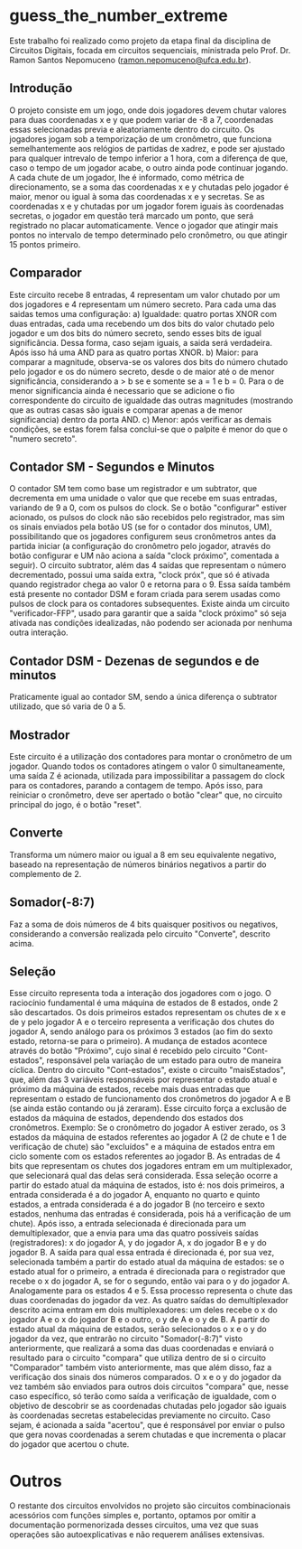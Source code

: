 # guess_the_number_extreme
  Este trabalho foi realizado como projeto da etapa final da disciplina de Circuitos Digitais, focada em circuitos sequenciais, ministrada pelo Prof. Dr. Ramon Santos Nepomuceno (ramon.nepomuceno@ufca.edu.br).
## Introdução
  O projeto consiste em um jogo, onde dois jogadores devem chutar valores para duas coordenadas x e y que podem variar de -8 a 7, coordenadas essas selecionadas previa e aleatoriamente dentro do circuito. Os jogadores jogam sob a temporização de um cronômetro, que funciona semelhantemente aos relógios de partidas de xadrez, e pode ser ajustado para qualquer intrevalo de tempo inferior a 1 hora, com a diferença de que, caso o tempo de um jogador acabe, o outro ainda pode continuar jogando. A cada chute de um jogador, lhe é informado, como métrica de direcionamento, se a soma das coordenadas x e y chutadas pelo jogador é maior, menor ou igual à soma das coordenadas x e y secretas. 
Se as coordenadas x e y chutadas por um jogador forem iguais às coordenadas secretas, o jogador em questão terá marcado um ponto, que será registrado no placar automaticamente. 
Vence o jogador que atingir mais pontos no intervalo de tempo determinado pelo cronômetro, ou que atingir 15 pontos primeiro.

## Comparador
  Este circuito recebe 8 entradas, 4 representam um valor chutado por um dos jogadores e 4 representam um número secreto. Para cada uma das saidas temos uma configuração:
    a) Igualdade: quatro portas XNOR com duas entradas, cada uma recebendo um dos bits do valor chutado pelo jogador e um dos bits do número secreto, sendo esses bits de igual significância. Dessa forma, caso sejam iguais, a saida será verdadeira. Após isso há uma AND para as quatro portas XNOR.
    b) Maior: para comparar a magnitude, observa-se os valores dos bits do número chutado pelo jogador e os do número secreto, desde o de maior até o de menor significância, considerando a > b se e somente se a = 1 e b = 0. Para o de menor significancia ainda é necessario que se adicione o fio correspondente do circuito de igualdade das outras magnitudes (mostrando que as outras casas são iguais e comparar apenas a de menor significancia) dentro da porta AND.
    c) Menor: após verificar as demais condições, se estas forem falsa conclui-se que o palpite é menor do que o "numero secreto".

## Contador SM - Segundos e Minutos
  O contador SM tem como base um registrador e um subtrator, que decrementa em uma unidade o valor que que recebe em suas entradas, variando de 9 a 0, com os pulsos do clock. Se o botão "configurar" estiver acionado, os pulsos do clock não são recebidos pelo registrador, mas sim os sinais enviados pela botão US (se for o contador dos minutos, UM), possibilitando que os jogadores configurem seus cronômetros antes da partida iniciar (a configuração do cronômetro pelo jogador, através do botão configurar e UM não aciona a saída "clock próximo", comentada a seguir). O circuito subtrator, além das 4 saídas que representam o número decrementado, possui uma saída extra, "clock próx", que só é ativada quando registrador chega ao valor 0 e retorna para o 9. Essa saída também está presente no contador DSM e foram criada para serem usadas como pulsos de clock para os contadores subsequentes. Existe ainda um circuito "verificador-FFP", usado para garantir que a saída "clock próximo" só seja ativada nas condições idealizadas, não podendo ser acionada por nenhuma outra interação.

## Contador DSM - Dezenas de segundos e de minutos
  Praticamente igual ao contador SM, sendo a única diferença o subtrator utilizado, que só varia de 0 a 5.

## Mostrador
  Este circuito é a utilização dos contadores para montar o cronômetro de um jogador. Quando todos os contadores atingem o valor 0 simultaneamente, uma saída Z é acionada, utilizada para impossibilitar a passagem do clock para os contadores, parando a contagem de tempo. Após isso, para reiniciar o cronômetro, deve ser apertado o botão "clear" que, no circuito principal do jogo, é o botão "reset".

## Converte
  Transforma um número maior ou igual a 8 em seu equivalente negativo, baseado na representação de números binários negativos a partir do complemento de 2.

## Somador(-8:7)
  Faz a soma de dois números de 4 bits quaisquer positivos ou negativos, considerando a conversão realizada pelo circuito "Converte", descrito acima.

## Seleção
  Esse circuito representa toda a interação dos jogadores com o jogo. O raciocínio fundamental é uma máquina de estados de 8 estados, onde 2 são descartados. Os dois primeiros estados representam os chutes de x e de y pelo jogador A e o terceiro representa a verificação dos chutes do jogador A, sendo análogo para os próximos 3 estados (ao fim do sexto estado, retorna-se para o primeiro). A mudança de estados acontece através do botão "Próximo", cujo sinal é recebido pelo circuito "Cont-estados", responsável pela variação de um estado para outro de maneira cíclica. Dentro do circuito "Cont-estados", existe o circuito "maisEstados", que, além das 3 variáveis responsáveis por representar o estado atual e próximo da máquina de estados, recebe mais duas entradas que representam o estado de funcionamento dos cronômetros do jogador A e B (se ainda estão contando ou já zeraram). Esse circuito força a exclusão de estados da máquina de estados, dependendo dos estados dos cronômetros. Exemplo: Se o cronômetro do jogador A estiver zerado, os 3 estados da máquina de estados referentes ao jogador A (2 de chute e 1 de verificação de chute) são "excluídos" e a máquina de estados entra em ciclo somente com os estados referentes ao jogador B.
  As entradas de 4 bits que representam os chutes dos jogadores entram em um multiplexador, que selecionará qual das delas será considerada. Essa seleção ocorre a partir do estado atual da máquina de estados, isto é: nos dois primeiros, a entrada considerada é a do jogador A, enquanto no quarto e quinto estados, a entrada considerada é a do jogador B (no terceiro e sexto estados, nenhuma das entradas é considerada, pois há a verificação de um chute). Após isso, a entrada selecionada é direcionada para um demultiplexador, que a envia para uma das quatro possíveis saídas (registradores): x do jogador A, y do jogador A, x do jogador B e y do jogador B. A saída para qual essa entrada é direcionada é, por sua vez, selecionada também a partir do estado atual da máquina de estados: se o estado atual for o primeiro, a entrada é direcionada para o registrador que recebe o x do jogador A, se for o segundo, então vai para o y do jogador A. Analogamente para os estados 4 e 5. Essa processo representa o chute das duas coordenadas do jogador da vez.
  As quatro saídas do demultiplexador descrito acima entram em dois multiplexadores: um deles recebe o x do jogador A e o x do jogador B e o outro, o y de A e o y de B. A partir do estado atual da máquina de estados, serão selecionados o x e o y do jogador da vez, que entrarão no circuito "Somador(-8:7)" visto anteriormente, que realizará a soma das duas coordenadas e enviará o resultado para o circuito "compara" que utiliza dentro de si o circuito "Comparador" também visto anteriormente, mas que além disso, faz a verificação dos sinais dos números comparados. O x e o y do jogador da vez também são enviados para outros dois circuitos "compara" que, nesse caso específico, só terão como saída a verificação de igualdade, com o objetivo de descobrir se as coordenadas chutadas pelo jogador são iguais às coordenadas secretas estabelecidas previamente no circuito. Caso sejam, é acionada a saída "acertou", que é responsável por enviar o pulso que gera novas coordenadas a serem chutadas e que incrementa o placar do jogador que acertou o chute.

# Outros
  O restante dos circuitos envolvidos no projeto são circuitos combinacionais acessórios com funções simples e, portanto, optamos por omitir a documentação pormenorizada desses circuitos, uma vez que suas operações são autoexplicativas e não requerem análises extensivas.
  
  
